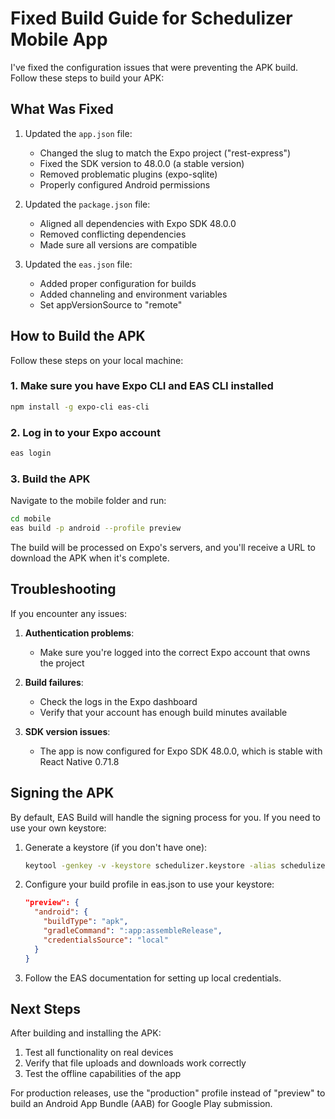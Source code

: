 # Fixed Build Guide for Schedulizer Mobile App

I've fixed the configuration issues that were preventing the APK build. Follow these steps to build your APK:

## What Was Fixed

1. Updated the `app.json` file:
   - Changed the slug to match the Expo project ("rest-express")
   - Fixed the SDK version to 48.0.0 (a stable version)
   - Removed problematic plugins (expo-sqlite)
   - Properly configured Android permissions

2. Updated the `package.json` file:
   - Aligned all dependencies with Expo SDK 48.0.0
   - Removed conflicting dependencies
   - Made sure all versions are compatible

3. Updated the `eas.json` file:
   - Added proper configuration for builds
   - Added channeling and environment variables
   - Set appVersionSource to "remote"

## How to Build the APK

Follow these steps on your local machine:

### 1. Make sure you have Expo CLI and EAS CLI installed

```bash
npm install -g expo-cli eas-cli
```

### 2. Log in to your Expo account

```bash
eas login
```

### 3. Build the APK

Navigate to the mobile folder and run:

```bash
cd mobile
eas build -p android --profile preview
```

The build will be processed on Expo's servers, and you'll receive a URL to download the APK when it's complete.

## Troubleshooting

If you encounter any issues:

1. **Authentication problems**:
   - Make sure you're logged into the correct Expo account that owns the project

2. **Build failures**:
   - Check the logs in the Expo dashboard
   - Verify that your account has enough build minutes available

3. **SDK version issues**:
   - The app is now configured for Expo SDK 48.0.0, which is stable with React Native 0.71.8

## Signing the APK

By default, EAS Build will handle the signing process for you. If you need to use your own keystore:

1. Generate a keystore (if you don't have one):
   ```bash
   keytool -genkey -v -keystore schedulizer.keystore -alias schedulizer -keyalg RSA -keysize 2048 -validity 10000
   ```

2. Configure your build profile in eas.json to use your keystore:
   ```json
   "preview": {
     "android": {
       "buildType": "apk",
       "gradleCommand": ":app:assembleRelease",
       "credentialsSource": "local"
     }
   }
   ```

3. Follow the EAS documentation for setting up local credentials.

## Next Steps

After building and installing the APK:

1. Test all functionality on real devices
2. Verify that file uploads and downloads work correctly
3. Test the offline capabilities of the app

For production releases, use the "production" profile instead of "preview" to build an Android App Bundle (AAB) for Google Play submission.